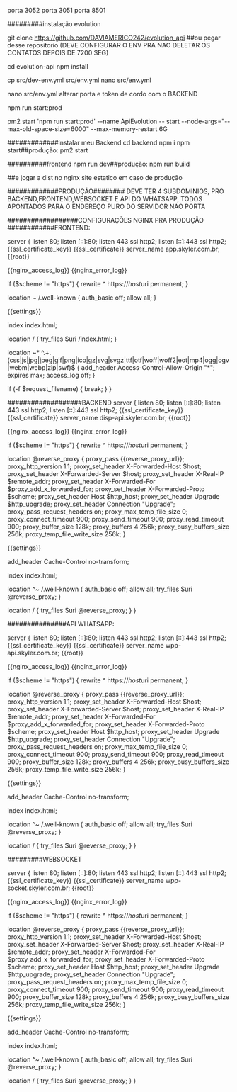 porta 3052
porta 3051
porta 8501


#########instalação evolution 

git clone https://github.com/DAVIAMERICO242/evolution_api ##ou pegar desse repositorio (DEVE CONFIGURAR O ENV PRA NAO DELETAR OS CONTATOS DEPOIS DE 7200 SEG)

cd evolution-api
npm install

cp src/dev-env.yml src/env.yml
nano src/env.yml

nano src/env.yml alterar porta e token de cordo com o BACKEND

npm run start:prod

pm2 start 'npm run start:prod' --name ApiEvolution -- start --node-args="--max-old-space-size=6000" --max-memory-restart 6G


#############instalar meu Backend
cd backend
npm i
npm start##produção: pm2 start

##########frontend 
npm run dev##produção: npm run build

##e jogar a dist no nginx site estatico em caso de produção

#############PRODUÇÃO########
DEVE TER 4 SUBDOMINIOS, PRO BACKEND,FRONTEND,WEBSOCKET E API DO WHATSAPP, TODOS APONTADOS PARA O ENDEREÇO PURO DO SERVIDOR NAO PORTA

##################CONFIGURAÇÕES NGINX PRA PRODUÇÃO
############FRONTEND:

server {
  listen 80;
  listen [::]:80;
  listen 443 ssl http2;
  listen [::]:443 ssl http2;
  {{ssl_certificate_key}}
  {{ssl_certificate}}
  server_name app.skyler.com.br;
  {{root}}

  {{nginx_access_log}}
  {{nginx_error_log}}

  if ($scheme != "https") {
    rewrite ^ https://$host$uri permanent;
  }

  location ~ /.well-known {
    auth_basic off;
    allow all;
  }

  {{settings}}

  index index.html;

  location / {
    try_files $uri /index.html;
  }

  location ~* ^.+\.(css|js|jpg|jpeg|gif|png|ico|gz|svg|svgz|ttf|otf|woff|woff2|eot|mp4|ogg|ogv|webm|webp|zip|swf)$ {
    add_header Access-Control-Allow-Origin "*";
    expires max;
    access_log off;
  }

  if (-f $request_filename) {
    break;
  }
}

###################BACKEND
server {
  listen 80;
  listen [::]:80;
  listen 443 ssl http2;
  listen [::]:443 ssl http2;
  {{ssl_certificate_key}}
  {{ssl_certificate}}
  server_name disp-api.skyler.com.br;
  {{root}}

  {{nginx_access_log}}
  {{nginx_error_log}}

  if ($scheme != "https") {
    rewrite ^ https://$host$uri permanent;
  }

  location @reverse_proxy {
    proxy_pass {{reverse_proxy_url}};
    proxy_http_version 1.1;
    proxy_set_header X-Forwarded-Host $host;
    proxy_set_header X-Forwarded-Server $host;
    proxy_set_header X-Real-IP $remote_addr;
    proxy_set_header X-Forwarded-For $proxy_add_x_forwarded_for;
    proxy_set_header X-Forwarded-Proto $scheme;
    proxy_set_header Host $http_host;
    proxy_set_header Upgrade $http_upgrade;
    proxy_set_header Connection "Upgrade";
    proxy_pass_request_headers on;
    proxy_max_temp_file_size 0;
    proxy_connect_timeout 900;
    proxy_send_timeout 900;
    proxy_read_timeout 900;
    proxy_buffer_size 128k;
    proxy_buffers 4 256k;
    proxy_busy_buffers_size 256k;
    proxy_temp_file_write_size 256k;
  }

  {{settings}}

  add_header Cache-Control no-transform;

  index index.html;

  location ^~ /.well-known {
    auth_basic off;
    allow all;
    try_files $uri @reverse_proxy;
  }

  location / {
    try_files $uri @reverse_proxy;
  }
}

###############API WHATSAPP:

server {
  listen 80;
  listen [::]:80;
  listen 443 ssl http2;
  listen [::]:443 ssl http2;
  {{ssl_certificate_key}}
  {{ssl_certificate}}
  server_name wpp-api.skyler.com.br;
  {{root}}

  {{nginx_access_log}}
  {{nginx_error_log}}

  if ($scheme != "https") {
    rewrite ^ https://$host$uri permanent;
  }

  location @reverse_proxy {
    proxy_pass {{reverse_proxy_url}};
    proxy_http_version 1.1;
    proxy_set_header X-Forwarded-Host $host;
    proxy_set_header X-Forwarded-Server $host;
    proxy_set_header X-Real-IP $remote_addr;
    proxy_set_header X-Forwarded-For $proxy_add_x_forwarded_for;
    proxy_set_header X-Forwarded-Proto $scheme;
    proxy_set_header Host $http_host;
    proxy_set_header Upgrade $http_upgrade;
    proxy_set_header Connection "Upgrade";
    proxy_pass_request_headers on;
    proxy_max_temp_file_size 0;
    proxy_connect_timeout 900;
    proxy_send_timeout 900;
    proxy_read_timeout 900;
    proxy_buffer_size 128k;
    proxy_buffers 4 256k;
    proxy_busy_buffers_size 256k;
    proxy_temp_file_write_size 256k;
  }

  {{settings}}

  add_header Cache-Control no-transform;

  index index.html;

  location ^~ /.well-known {
    auth_basic off;
    allow all;
    try_files $uri @reverse_proxy;
  }

  location / {
    try_files $uri @reverse_proxy;
  }
}

#########WEBSOCKET

server {
  listen 80;
  listen [::]:80;
  listen 443 ssl http2;
  listen [::]:443 ssl http2;
  {{ssl_certificate_key}}
  {{ssl_certificate}}
  server_name wpp-socket.skyler.com.br;
  {{root}}

  {{nginx_access_log}}
  {{nginx_error_log}}

  if ($scheme != "https") {
    rewrite ^ https://$host$uri permanent;
  }

  location @reverse_proxy {
    proxy_pass {{reverse_proxy_url}};
    proxy_http_version 1.1;
    proxy_set_header X-Forwarded-Host $host;
    proxy_set_header X-Forwarded-Server $host;
    proxy_set_header X-Real-IP $remote_addr;
    proxy_set_header X-Forwarded-For $proxy_add_x_forwarded_for;
    proxy_set_header X-Forwarded-Proto $scheme;
    proxy_set_header Host $http_host;
    proxy_set_header Upgrade $http_upgrade;
    proxy_set_header Connection "Upgrade";
    proxy_pass_request_headers on;
    proxy_max_temp_file_size 0;
    proxy_connect_timeout 900;
    proxy_send_timeout 900;
    proxy_read_timeout 900;
    proxy_buffer_size 128k;
    proxy_buffers 4 256k;
    proxy_busy_buffers_size 256k;
    proxy_temp_file_write_size 256k;
  }

  {{settings}}

  add_header Cache-Control no-transform;

  index index.html;

  location ^~ /.well-known {
    auth_basic off;
    allow all;
    try_files $uri @reverse_proxy;
  }

  location / {
    try_files $uri @reverse_proxy;
  }
}



